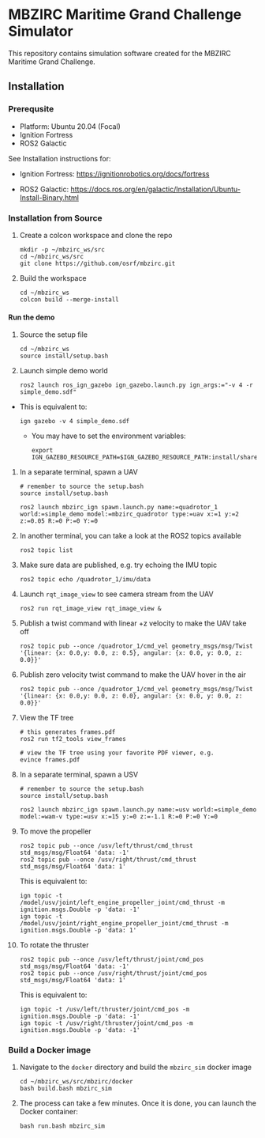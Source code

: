 # MBZIRC Maritime Grand Challenge Simulator

This repository contains simulation software created for the
MBZIRC Maritime Grand Challenge.

## Installation

### Prerequsite

* Platform: Ubuntu 20.04 (Focal)
* Ignition Fortress
* ROS2 Galactic

See Installation instructions for:

* Ignition Fortress: https://ignitionrobotics.org/docs/fortress

* ROS2 Galactic:  https://docs.ros.org/en/galactic/Installation/Ubuntu-Install-Binary.html


### Installation from Source

1. Create a colcon workspace and clone the repo

    ```
    mkdir -p ~/mbzirc_ws/src
    cd ~/mbzirc_ws/src
    git clone https://github.com/osrf/mbzirc.git
    ```

1. Build the workspace

    ```
    cd ~/mbzirc_ws
    colcon build --merge-install
    ```

#### Run the demo

1. Source the setup file

    ```
    cd ~/mbzirc_ws
    source install/setup.bash
    ```

1. Launch simple demo world

    ```
    ros2 launch ros_ign_gazebo ign_gazebo.launch.py ign_args:="-v 4 -r simple_demo.sdf"
    ```

  * This is equivalent to:

    ```
    ign gazebo -v 4 simple_demo.sdf
    ```

    * You may have to set the environment variables:

      ```
      export IGN_GAZEBO_RESOURCE_PATH=$IGN_GAZEBO_RESOURCE_PATH:install/share/mbzirc_ign/models:install/share/mbzirc_ign/worlds
      ```

1. In a separate terminal, spawn a UAV

    ```
    # remember to source the setup.bash
    source install/setup.bash

    ros2 launch mbzirc_ign spawn.launch.py name:=quadrotor_1 world:=simple_demo model:=mbzirc_quadrotor type:=uav x:=1 y:=2 z:=0.05 R:=0 P:=0 Y:=0
    ```

1. In another terminal, you can take a look at the ROS2 topics available

    ```
    ros2 topic list
    ```

1. Make sure data are published, e.g. try echoing the IMU topic

    ```
    ros2 topic echo /quadrotor_1/imu/data
    ```

1. Launch `rqt_image_view` to see camera stream from the UAV

    ```
    ros2 run rqt_image_view rqt_image_view &
    ```

1. Publish a twist command with linear +z velocity to make the UAV take off

    ```
    ros2 topic pub --once /quadrotor_1/cmd_vel geometry_msgs/msg/Twist '{linear: {x: 0.0,y: 0.0, z: 0.5}, angular: {x: 0.0, y: 0.0, z: 0.0}}'
    ```

1. Publish zero velocity twist command to make the UAV hover in the air

    ```
    ros2 topic pub --once /quadrotor_1/cmd_vel geometry_msgs/msg/Twist '{linear: {x: 0.0,y: 0.0, z: 0.0}, angular: {x: 0.0, y: 0.0, z: 0.0}}'
    ```

1. View the TF tree

    ```
    # this generates frames.pdf
    ros2 run tf2_tools view_frames

    # view the TF tree using your favorite PDF viewer, e.g.
    evince frames.pdf
    ```

1. In a separate terminal, spawn a USV

    ```
    # remember to source the setup.bash
    source install/setup.bash

    ros2 launch mbzirc_ign spawn.launch.py name:=usv world:=simple_demo model:=wam-v type:=usv x:=15 y:=0 z:=-1.1 R:=0 P:=0 Y:=0
    ```

1. To move the propeller
    ```
    ros2 topic pub --once /usv/left/thrust/cmd_thrust std_msgs/msg/Float64 'data: -1'
    ros2 topic pub --once /usv/right/thrust/cmd_thrust std_msgs/msg/Float64 'data: 1'
    ```

    This is equivalent to:

    ```
    ign topic -t /model/usv/joint/left_engine_propeller_joint/cmd_thrust -m ignition.msgs.Double -p 'data: -1'
    ign topic -t /model/usv/joint/right_engine_propeller_joint/cmd_thrust -m ignition.msgs.Double -p 'data: 1'
    ```

1. To rotate the thruster

    ```
    ros2 topic pub --once /usv/left/thrust/joint/cmd_pos std_msgs/msg/Float64 'data: -1'
    ros2 topic pub --once /usv/right/thrust/joint/cmd_pos std_msgs/msg/Float64 'data: 1'
    ```

    This is equivalent to:

    ```
    ign topic -t /usv/left/thruster/joint/cmd_pos -m ignition.msgs.Double -p 'data: -1'
    ign topic -t /usv/right/thruster/joint/cmd_pos -m ignition.msgs.Double -p 'data: -1'
    ```

### Build a Docker image

1. Navigate to the `docker` directory and build the `mbzirc_sim` docker image

    ```
    cd ~/mbzirc_ws/src/mbzirc/docker
    bash build.bash mbzirc_sim
    ```

1.  The process can take a few minutes. Once it is done, you can launch the
 Docker container:

    ```
    bash run.bash mbzirc_sim
    ```
